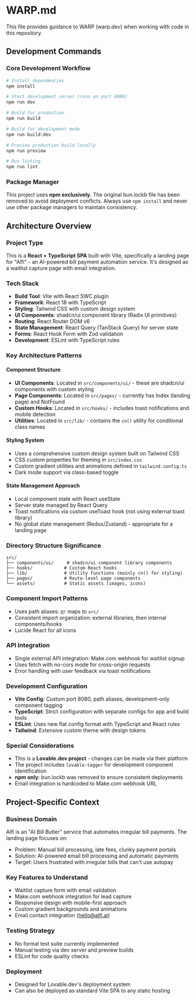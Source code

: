 # WARP.md

This file provides guidance to WARP (warp.dev) when working with code in this repository.

## Development Commands

### Core Development Workflow
```bash
# Install dependencies
npm install

# Start development server (runs on port 8080)
npm run dev

# Build for production
npm run build

# Build for development mode
npm run build:dev

# Preview production build locally  
npm run preview

# Run linting
npm run lint
```

### Package Manager
This project uses **npm exclusively**. The original bun.lockb file has been removed to avoid deployment conflicts. Always use `npm install` and never use other package managers to maintain consistency.

## Architecture Overview

### Project Type
This is a **React + TypeScript SPA** built with Vite, specifically a landing page for "Alfi" - an AI-powered bill payment automation service. It's designed as a waitlist capture page with email integration.

### Tech Stack
- **Build Tool**: Vite with React SWC plugin
- **Framework**: React 18 with TypeScript
- **Styling**: Tailwind CSS with custom design system
- **UI Components**: shadcn/ui component library (Radix UI primitives)
- **Routing**: React Router DOM v6
- **State Management**: React Query (TanStack Query) for server state
- **Forms**: React Hook Form with Zod validation
- **Development**: ESLint with TypeScript rules

### Key Architecture Patterns

#### Component Structure
- **UI Components**: Located in `src/components/ui/` - these are shadcn/ui components with custom styling
- **Page Components**: Located in `src/pages/` - currently has Index (landing page) and NotFound
- **Custom Hooks**: Located in `src/hooks/` - includes toast notifications and mobile detection
- **Utilities**: Located in `src/lib/` - contains the `cn()` utility for conditional class names

#### Styling System
- Uses a comprehensive custom design system built on Tailwind CSS
- CSS custom properties for theming in `src/index.css`
- Custom gradient utilities and animations defined in `tailwind.config.ts`
- Dark mode support via class-based toggle

#### State Management Approach
- Local component state with React useState
- Server state managed by React Query
- Toast notifications via custom useToast hook (not using external toast library)
- No global state management (Redux/Zustand) - appropriate for a landing page

### Directory Structure Significance
```
src/
├── components/ui/     # shadcn/ui component library components
├── hooks/            # Custom React hooks
├── lib/              # Utility functions (mainly cn() for styling)
├── pages/            # Route-level page components
└── assets/           # Static assets (images, icons)
```

### Component Import Patterns
- Uses path aliases: `@/` maps to `src/`
- Consistent import organization: external libraries, then internal components/hooks
- Lucide React for all icons

### API Integration
- Single external API integration: Make.com webhook for waitlist signup
- Uses fetch with no-cors mode for cross-origin requests
- Error handling with user feedback via toast notifications

### Development Configuration
- **Vite Config**: Custom port 8080, path aliases, development-only component tagging
- **TypeScript**: Strict configuration with separate configs for app and build tools
- **ESLint**: Uses new flat config format with TypeScript and React rules
- **Tailwind**: Extensive custom theme with design tokens

### Special Considerations
- This is a **Lovable.dev project** - changes can be made via their platform
- The project includes `lovable-tagger` for development component identification
- **npm only**: bun.lockb was removed to ensure consistent deployments
- Email integration is hardcoded to Make.com webhook URL

## Project-Specific Context

### Business Domain
Alfi is an "AI Bill Butler" service that automates irregular bill payments. The landing page focuses on:
- Problem: Manual bill processing, late fees, clunky payment portals
- Solution: AI-powered email bill processing and automatic payments
- Target: Users frustrated with irregular bills that can't use autopay

### Key Features to Understand
- Waitlist capture form with email validation
- Make.com webhook integration for lead capture
- Responsive design with mobile-first approach
- Custom gradient backgrounds and animations
- Email contact integration (hello@alfi.ai)

### Testing Strategy
- No formal test suite currently implemented
- Manual testing via dev server and preview builds
- ESLint for code quality checks

### Deployment
- Designed for Lovable.dev's deployment system
- Can also be deployed as standard Vite SPA to any static hosting
